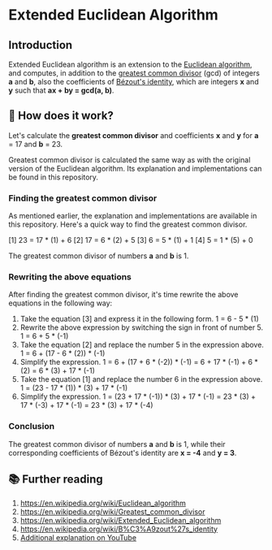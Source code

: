 # Extended Euclidean Algorithm
## Introduction

Extended Euclidean algorithm is an extension to the [Euclidean algorithm](https://en.wikipedia.org/wiki/Euclidean_algorithm "Euclidean algorithm"), and computes, in addition to the [greatest common divisor](https://en.wikipedia.org/wiki/Greatest_common_divisor "Greatest common divisor") (gcd) of integers __a__ and __b__, also the coefficients of [Bézout's identity](https://en.wikipedia.org/wiki/B%C3%A9zout%27s_identity "Bézout's identity"), which are integers __x__ and __y__ such that __ax + by = gcd(a, b)__.

## 🤔 How does it work?

Let's calculate the **greatest common divisor** and coefficients **x** and **y** for **a** = 17 and **b** = 23.

Greatest common divisor is calculated the same way as with the original version of the Euclidean algorithm. Its explanation and implementations can be found in this repository.

### Finding the greatest common divisor

As mentioned earlier, the explanation and implementations are available in this repository. Here's a quick way to find the greatest common divisor.

[1] 23 = 17 * (1) + 6
[2] 17 = 6 * (2) + 5
[3] 6 = 5 * (1) + 1
[4] 5 = 1 * (5) + 0

The greatest common divisor of numbers **a** and **b** is 1.

### Rewriting the above equations

After finding the greatest common divisor, it's time rewrite the above equations in the following way:

1. Take the equation [3] and express it in the following form.
	1 = 6 - 5 * (1)
2. Rewrite the above expression by switching the sign in front of number 5.
	1 = 6 + 5 * (-1)
3. Take the equation [2] and replace the number 5 in the expression above.
	1 = 6 + (17 - 6 * (2)) * (-1)
4. Simplify the expression.
	1 = 6 + (17 + 6 * (-2)) * (-1)
	= 6 + 17 * (-1) + 6 * (2)
	= 6 * (3) + 17 * (-1)
5. Take the equation [1] and replace the number 6 in the expression above.
	1 = (23 - 17 * (1)) * (3) + 17 * (-1)
6. Simplify the expression.
	1 = (23 + 17 * (-1)) * (3) + 17 * (-1)
	= 23 * (3) + 17 * (-3) + 17 * (-1)
	= 23 * (3) + 17 * (-4)

### Conclusion

The greatest common divisor of numbers **a** and **b** is 1, while their corresponding coefficients of Bézout's identity are **x = -4** and **y = 3**.

## 📚 Further reading

 1. https://en.wikipedia.org/wiki/Euclidean_algorithm
 2. https://en.wikipedia.org/wiki/Greatest_common_divisor
 3. https://en.wikipedia.org/wiki/Extended_Euclidean_algorithm
 4. https://en.wikipedia.org/wiki/B%C3%A9zout%27s_identity
 5. [Additional explanation on YouTube](https://www.youtube.com/watch?v=6KmhCKxFWOs)
